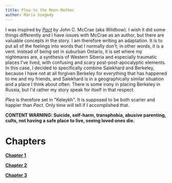 ```yaml
---
title: Plea to the Moon-Mother
author: Maria Szegedy
---
```


I was inspired by [*Pact*](https://pactwebserial.wordpress.com/) by John C. McCrae (aka Wildbow). I wish it did some things differently and I have issues with McCrae as an author, but there are valuable concepts in the story. I am therefore writing an adaptation. It is to put all of the feelings into words that I normally don't; in other words, it is a vent. Instead of being set in suburban Ontario, it is set where my nightmares are, a synthesis of Western Siberia and especially traumatic places I've lived, with confusing and scary post-post-apocalyptic elements. In this case, I decided to specifically combine Salekhard and Berkeley, because I have not at all forgiven Berkeley for everything that has happened to me and my friends, and Salekhard is in a geographically similar situation and a place I think about often. There is some irony in placing Berkeley in Russia, but I'd rather my story speak for itself in that respect.

*Plea* is therefore set in "Keleykh". It is supposed to be both scarier and happier than *Pact*. Only time will tell if I accomplished that.

**CONTENT WARNING: Suicide, self-harm, transphobia, abusive parenting, cults, not having a safe place to live, seeing loved ones die.**

Chapters
========

[**Chapter 1**](story/ch-1.html)

[**Chapter 2**](story/ch-2.html)

[**Chapter 3**](story/ch-3.html)
